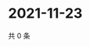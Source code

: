 # 2021-11-23

共 0 条

<!-- BEGIN WEIBO -->
<!-- 最后更新时间 Tue Nov 23 2021 15:09:06 GMT+0800 (China Standard Time) -->

<!-- END WEIBO -->
